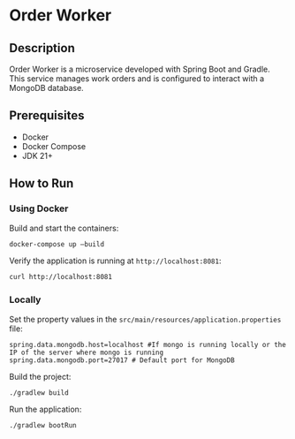 # Order Worker

## Description
Order Worker is a microservice developed with Spring Boot and Gradle. This service manages work orders and is configured to interact with a MongoDB database.

## Prerequisites
- Docker
- Docker Compose
- JDK 21+

## How to Run

### Using Docker

Build and start the containers:
``` bash
docker-compose up –build
```

Verify the application is running at `http://localhost:8081`:
``` bash
curl http://localhost:8081
```

### Locally

Set the property values in the `src/main/resources/application.properties` file:
``` properties
spring.data.mongodb.host=localhost #If mongo is running locally or the IP of the server where mongo is running
spring.data.mongodb.port=27017 # Default port for MongoDB
```

Build the project:

``` bash
./gradlew build
```

Run the application:
``` bash
./gradlew bootRun
```
